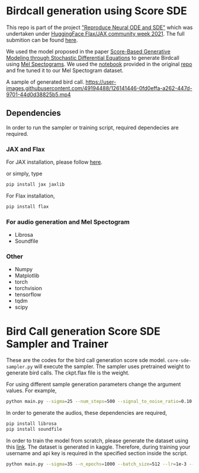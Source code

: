 # Birdcall generation using Score SDE
This repo is part of the project ["Reproduce Neural ODE and SDE"][projectlink] which was undertaken under [HuggingFace Flax/JAX community week 2021][comweeklink]. The full submition can be found [here][full-sub]. 

We used the model proposed in the paper [Score-Based Generative Modeling through Stochastic Differential Equations][score-sde-paper] to generate Birdcall using [Mel Spectograms][Mel_specto]. We used the [notebook][tutorial-notebook] provided in the original [repo][ori-repo] and fne tuned it to our Mel Spectogram dataset. 


A sample of generated bird call. 
https://user-images.githubusercontent.com/49194488/126141446-0fd0effa-a262-447d-9701-44d0d38825b5.mp4

## Dependencies

In order to run the sampler or training script, required dependecies are required. 
### JAX and Flax

For JAX installation, please follow [here][jaxinstalllink].

or simply, type
```bash 
pip install jax jaxlib
```

For Flax installation,
```bash
pip install flax
```

### For audio generation and Mel Spectogram

* Librosa
* Soundfile

### Other

* Numpy
* Matplotlib
* torch
* torchvision
* tensorflow
* tqdm
* scipy

# Bird Call generation Score SDE Sampler and Trainer
These are the codes for the bird call generation score sde model. 
<code>core-sde-sampler.py</code> will execute the sampler. The sampler uses pretrained weight to generate bird calls. The ckpt.flax file is the weight.

For using different sample generation parameters change the argument values. For example,
```bash
python main.py --sigma=25 --num_steps=500 --signal_to_noise_ratio=0.10 --etol=1e-5 --sample_batch_size = 128 --sample_no = 47
``` 
In order to generate the audios, these dependencies are required,
```bash 
pip install librosa
pip install soundfile
```
In order to train the model from scratch, please generate the dataset using this [link][kaggle-dataset]. The dataset is generated in kaggle. Therefore, during training your username and api key is required in the specified section inside the script. 
```bash
python main.py --sigma=35 --n_epochs=1000 --batch_size=512 --lr=1e-3 --num_steps=500 --signal_to_noise_ratio=0.15 --etol=1e-5 --sample_batch_size = 64 --sample_no = 23
``` 
[projectlink]: https://discuss.huggingface.co/t/reproduce-neural-ode-and-neural-sde/7590
[comweeklink]: https://github.com/huggingface/transformers/tree/master/examples/research_projects/jax-projects#projects
[full-sub]: https://huggingface.co/flax-community/NeuralODE_SDE
[score-sde-paper]: https://arxiv.org/abs/2011.13456 
[ori-repo]: https://github.com/yang-song/score_sde
[tutorial-notebook]: https://colab.research.google.com/drive/1SeXMpILhkJPjXUaesvzEhc3Ke6Zl_zxJ?usp=sharing
[Mel_specto]: https://towardsdatascience.com/getting-to-know-the-mel-spectrogram-31bca3e2d9d0
[jaxinstalllink]: https://github.com/google/jax#installation
[kaggle-dataset]: www.kaggle.com/ibraheemmoosa/birdsong-spectogram-generation
